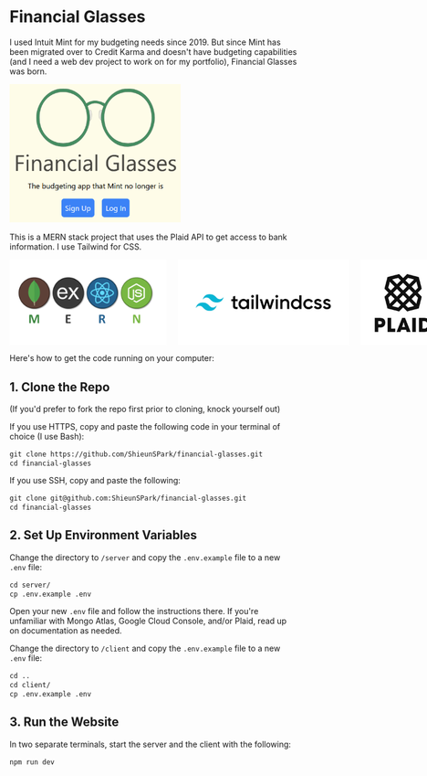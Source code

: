 # Financial Glasses

I used Intuit Mint for my budgeting needs since 2019. But since Mint has been migrated over to Credit Karma and doesn't have budgeting capabilities (and I need a web dev project to work on for my portfolio), Financial Glasses was born.

<!-- ![Financial Glasses home page](client\src\assets\financial-glasses-home-screenshot.png) -->
<img src="client\src\assets\financial-glasses-home-screenshot.png" style="width: 300px;"/>

This is a MERN stack project that uses the Plaid API to get access to bank information. I use Tailwind for CSS.

<div style="display: flex; gap: 20px;">
    <img src="client\src\assets\MERN.png" style="height: 150px;"/>
    <img src="client\src\assets\tailwind.webp" style="height: 150px;"/>
    <img src="client\src\assets\plaid.png" style="height: 150px;"/>
</div>

Here's how to get the code running on your computer:

## 1. Clone the Repo

(If you'd prefer to fork the repo first prior to cloning, knock yourself out)

If you use HTTPS, copy and paste the following code in your terminal of choice (I use Bash):

```
git clone https://github.com/ShieunSPark/financial-glasses.git
cd financial-glasses
```

If you use SSH, copy and paste the following:

```
git clone git@github.com:ShieunSPark/financial-glasses.git
cd financial-glasses
```

## 2. Set Up Environment Variables

Change the directory to `/server` and copy the `.env.example` file to a new `.env` file:

```
cd server/
cp .env.example .env
```

Open your new `.env` file and follow the instructions there. If you're unfamiliar with Mongo Atlas, Google Cloud Console, and/or Plaid, read up on documentation as needed.

Change the directory to `/client` and copy the `.env.example` file to a new `.env` file:

```
cd ..
cd client/
cp .env.example .env
```

## 3. Run the Website

In two separate terminals, start the server and the client with the following:

```
npm run dev
```
